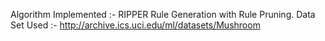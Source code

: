 
Algorithm Implemented :- RIPPER Rule Generation with Rule Pruning.
Data Set Used :- http://archive.ics.uci.edu/ml/datasets/Mushroom
